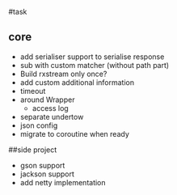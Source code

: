 #task 
## core
* add serialiser support to serialise response
* sub with custom matcher (without path part)
* Build rxstream only once?
* add custom additional information
* timeout
* around Wrapper
  * access log
* separate undertow
* json config
* migrate to coroutine when ready

##side project
* gson support
* jackson support
* add netty implementation
